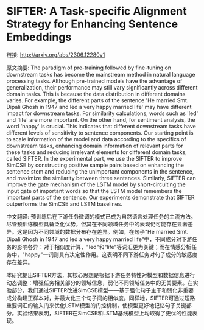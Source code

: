 # SIFTER: A Task-specific Alignment Strategy for Enhancing Sentence Embeddings

链接: http://arxiv.org/abs/2306.12280v1

原文摘要:
The paradigm of pre-training followed by fine-tuning on downstream tasks has
become the mainstream method in natural language processing tasks. Although
pre-trained models have the advantage of generalization, their performance may
still vary significantly across different domain tasks. This is because the
data distribution in different domains varies. For example, the different parts
of the sentence 'He married Smt. Dipali Ghosh in 1947 and led a very happy
married life' may have different impact for downstream tasks. For similarity
calculations, words such as 'led' and 'life' are more important. On the other
hand, for sentiment analysis, the word 'happy' is crucial. This indicates that
different downstream tasks have different levels of sensitivity to sentence
components. Our starting point is to scale information of the model and data
according to the specifics of downstream tasks, enhancing domain information of
relevant parts for these tasks and reducing irrelevant elements for different
domain tasks, called SIFTER. In the experimental part, we use the SIFTER to
improve SimCSE by constructing positive sample pairs based on enhancing the
sentence stem and reducing the unimportant components in the sentence, and
maximize the similarity between three sentences. Similarly, SIFTER can improve
the gate mechanism of the LSTM model by short-circuiting the input gate of
important words so that the LSTM model remembers the important parts of the
sentence. Our experiments demonstrate that SIFTER outperforms the SimCSE and
LSTM baselines.

中文翻译:
预训练后在下游任务微调的模式已成为自然语言处理任务的主流方法。尽管预训练模型具备泛化优势，但其在不同领域任务中的表现仍可能存在显著差异。这是因为不同领域的数据分布存在差异。例如，在句子"He married Smt. Dipali Ghosh in 1947 and led a very happy married life"中，不同成分对下游任务的影响各异：对于相似度计算，"led"和"life"等词汇更为关键；而在情感分析任务中，"happy"一词则具有决定性作用。这表明不同下游任务对句子成分的敏感度存在差异。

本研究提出SIFTER方法，其核心思想是根据下游任务特性对模型和数据信息进行动态调整：增强任务相关部分的领域信息，弱化不同领域任务中的无关要素。在实验部分，我们通过SIFTER改进SimCSE模型——基于强化句子主干和弱化非重要成分构建正样本对，并最大化三个句子间的相似度。同样地，SIFTER可通过短路重要词汇的输入门来优化LSTM模型的门控机制，使模型更好地记忆句子关键部分。实验结果表明，SIFTER在SimCSE和LSTM基线模型上均取得了更优的性能表现。
